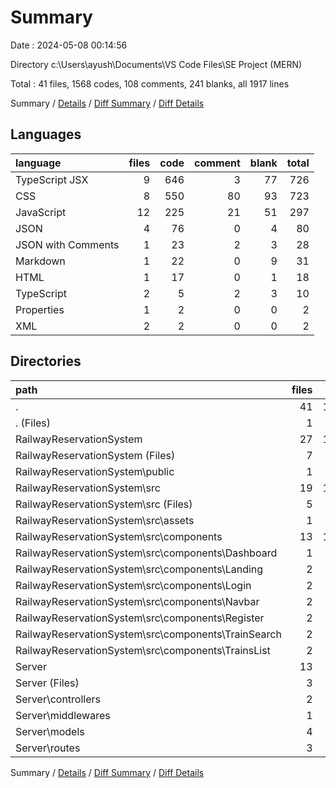# Summary

Date : 2024-05-08 00:14:56

Directory c:\\Users\\ayush\\Documents\\VS Code Files\\SE Project (MERN)

Total : 41 files,  1568 codes, 108 comments, 241 blanks, all 1917 lines

Summary / [Details](details.md) / [Diff Summary](diff.md) / [Diff Details](diff-details.md)

## Languages
| language | files | code | comment | blank | total |
| :--- | ---: | ---: | ---: | ---: | ---: |
| TypeScript JSX | 9 | 646 | 3 | 77 | 726 |
| CSS | 8 | 550 | 80 | 93 | 723 |
| JavaScript | 12 | 225 | 21 | 51 | 297 |
| JSON | 4 | 76 | 0 | 4 | 80 |
| JSON with Comments | 1 | 23 | 2 | 3 | 28 |
| Markdown | 1 | 22 | 0 | 9 | 31 |
| HTML | 1 | 17 | 0 | 1 | 18 |
| TypeScript | 2 | 5 | 2 | 3 | 10 |
| Properties | 1 | 2 | 0 | 0 | 2 |
| XML | 2 | 2 | 0 | 0 | 2 |

## Directories
| path | files | code | comment | blank | total |
| :--- | ---: | ---: | ---: | ---: | ---: |
| . | 41 | 1,568 | 108 | 241 | 1,917 |
| . (Files) | 1 | 12 | 0 | 1 | 13 |
| RailwayReservationSystem | 27 | 1,326 | 87 | 189 | 1,602 |
| RailwayReservationSystem (Files) | 7 | 128 | 3 | 18 | 149 |
| RailwayReservationSystem\\public | 1 | 1 | 0 | 0 | 1 |
| RailwayReservationSystem\\src | 19 | 1,197 | 84 | 171 | 1,452 |
| RailwayReservationSystem\\src (Files) | 5 | 63 | 1 | 11 | 75 |
| RailwayReservationSystem\\src\\assets | 1 | 1 | 0 | 0 | 1 |
| RailwayReservationSystem\\src\\components | 13 | 1,133 | 83 | 160 | 1,376 |
| RailwayReservationSystem\\src\\components\\Dashboard | 1 | 48 | 0 | 8 | 56 |
| RailwayReservationSystem\\src\\components\\Landing | 2 | 182 | 5 | 21 | 208 |
| RailwayReservationSystem\\src\\components\\Login | 2 | 188 | 4 | 29 | 221 |
| RailwayReservationSystem\\src\\components\\Navbar | 2 | 134 | 1 | 20 | 155 |
| RailwayReservationSystem\\src\\components\\Register | 2 | 308 | 36 | 34 | 378 |
| RailwayReservationSystem\\src\\components\\TrainSearch | 2 | 167 | 30 | 28 | 225 |
| RailwayReservationSystem\\src\\components\\TrainsList | 2 | 106 | 7 | 20 | 133 |
| Server | 13 | 230 | 21 | 51 | 302 |
| Server (Files) | 3 | 38 | 5 | 6 | 49 |
| Server\\controllers | 2 | 96 | 3 | 12 | 111 |
| Server\\middlewares | 1 | 15 | 3 | 4 | 22 |
| Server\\models | 4 | 61 | 0 | 17 | 78 |
| Server\\routes | 3 | 20 | 10 | 12 | 42 |

Summary / [Details](details.md) / [Diff Summary](diff.md) / [Diff Details](diff-details.md)